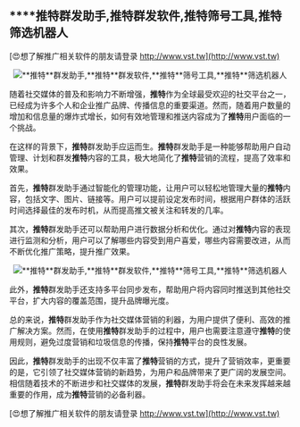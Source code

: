 ## ****推特**群发助手,**推特**群发软件,**推特**筛号工具,**推特**筛选机器人**

[😍想了解推广相关软件的朋友请登录 http://www.vst.tw](http://www.vst.tw)

 <center><img src="https://vst.tw/MP4/tuiguang/png/1.png" alt="**推特**群发助手,**推特**群发软件,**推特**筛号工具,**推特**筛选机器人"></center>

随着社交媒体的普及和影响力不断增强，**推特**作为全球最受欢迎的社交平台之一，已经成为许多个人和企业推广品牌、传播信息的重要渠道。然而，随着用户数量的增加和信息量的爆炸式增长，如何有效地管理和推送内容成为了**推特**用户面临的一个挑战。

在这样的背景下，**推特**群发助手应运而生。**推特**群发助手是一种能够帮助用户自动管理、计划和群发**推特**内容的工具，极大地简化了**推特**营销的流程，提高了效率和效果。

首先，**推特**群发助手通过智能化的管理功能，让用户可以轻松地管理大量的**推特**内容，包括文字、图片、链接等。用户可以提前设定发布时间，根据用户群体的活跃时间选择最佳的发布时机，从而提高推文被关注和转发的几率。

其次，**推特**群发助手还可以帮助用户进行数据分析和优化。通过对**推特**内容的表现进行监测和分析，用户可以了解哪些内容受到用户喜爱，哪些内容需要改进，从而不断优化推广策略，提升推广效果。

 <center><img src="https://vst.tw/MP4/tuiguang/png/1.png" alt="**推特**群发助手,**推特**群发软件,**推特**筛号工具,**推特**筛选机器人"></center>

此外，**推特**群发助手还支持多平台同步发布，帮助用户将内容同时推送到其他社交平台，扩大内容的覆盖范围，提升品牌曝光度。

总的来说，**推特**群发助手作为社交媒体营销的利器，为用户提供了便利、高效的推广解决方案。然而，在使用**推特**群发助手的过程中，用户也需要注意遵守**推特**的使用规则，避免过度营销和垃圾信息的传播，保持**推特**平台的良性发展。

因此，**推特**群发助手的出现不仅丰富了**推特**营销的方式，提升了营销效率，更重要的是，它引领了社交媒体营销的新趋势，为用户和品牌带来了更广阔的发展空间。相信随着技术的不断进步和社交媒体的发展，**推特**群发助手将会在未来发挥越来越重要的作用，成为**推特**营销的必备利器。

[😍想了解推广相关软件的朋友请登录 http://www.vst.tw](http://www.vst.tw)



